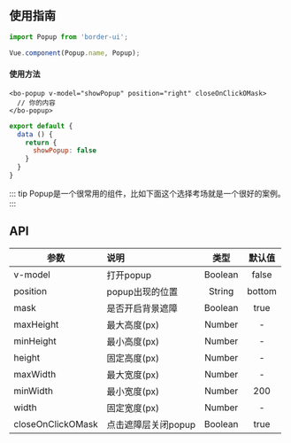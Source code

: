 ## 使用指南

```js
import Popup from 'border-ui';

Vue.component(Popup.name, Popup);
```

#### 使用方法
```vue
<bo-popup v-model="showPopup" position="right" closeOnClickOMask>
  // 你的内容
</bo-popup>
```
```js
export default {
  data () {
    return {
      showPopup: false
    }
  }
}
```

::: tip
Popup是一个很常用的组件，比如下面这个选择考场就是一个很好的案例。
:::

## API
| 参数              | 说明                                      | 类型   | 默认值
| -------------     |:------------------------------------------| :-----: | :-----: |
| v-model           | 打开popup                                 | Boolean | false |
| position          | popup出现的位置                            | String | bottom |
| mask              | 是否开启背景遮障                            | Boolean | true |
| maxHeight         | 最大高度(px)                               | Number |   -   |
| minHeight         | 最小高度(px)                               | Number  |   -   |
| height            | 固定高度(px)                               | Number  |   -   |
| maxWidth          | 最大宽度(px)                               | Number  |   -   |
| minWidth          | 最小宽度(px)                               | Number  |   200 |
| width             | 固定宽度(px)                               | Number  |   -   |
| closeOnClickOMask | 点击遮障层关闭popup                         | Boolean | true  |

